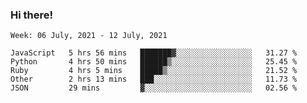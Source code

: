 ### Hi there!

<!--START_SECTION:waka-->
```text
Week: 06 July, 2021 - 12 July, 2021

JavaScript   5 hrs 56 mins   ███████▓░░░░░░░░░░░░░░░░░   31.27 % 
Python       4 hrs 50 mins   ██████▒░░░░░░░░░░░░░░░░░░   25.45 % 
Ruby         4 hrs 5 mins    █████▒░░░░░░░░░░░░░░░░░░░   21.52 % 
Other        2 hrs 13 mins   ███░░░░░░░░░░░░░░░░░░░░░░   11.73 % 
JSON         29 mins         ▓░░░░░░░░░░░░░░░░░░░░░░░░   02.56 % 
```
<!--END_SECTION:waka-->
